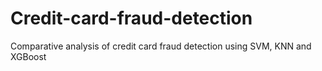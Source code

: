 # Credit-card-fraud-detection
Comparative analysis of credit card fraud detection using SVM, KNN and XGBoost
